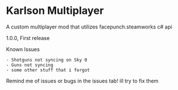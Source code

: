 # Karlson Multiplayer

A custom multiplayer mod that utilizes facepunch.steamworks c# api

1.0.0, First release

Known Issues
```
- Shotguns not syncing on Sky 0
- Guns not syncing
- some other stuff that i forgot
```

Remind me of issues or bugs in the issues tab! ill try to fix them
